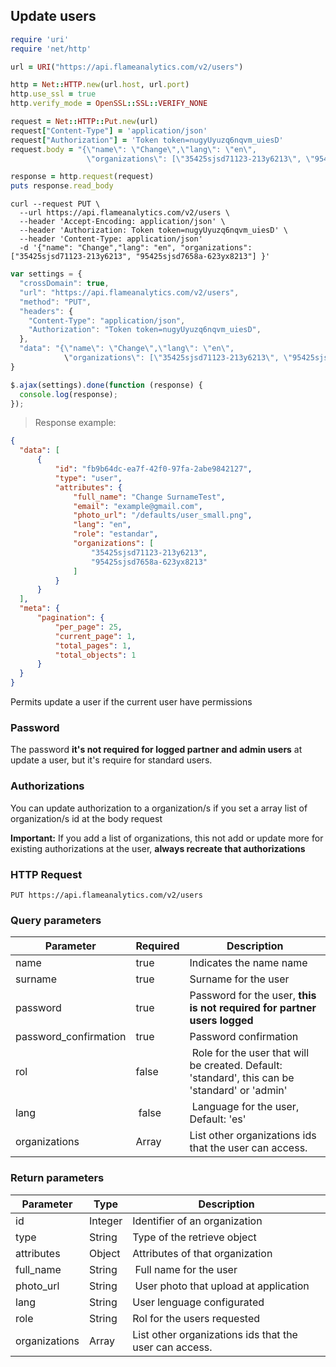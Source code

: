 ## Update users

```ruby
require 'uri'
require 'net/http'

url = URI("https://api.flameanalytics.com/v2/users")

http = Net::HTTP.new(url.host, url.port)
http.use_ssl = true
http.verify_mode = OpenSSL::SSL::VERIFY_NONE

request = Net::HTTP::Put.new(url)
request["Content-Type"] = 'application/json'
request["Authorization"] = 'Token token=nugyUyuzq6nqvm_uiesD'
request.body = "{\"name\": \"Change\",\"lang\": \"en\",
                 \"organizations\": [\"35425sjsd71123-213y6213\", \"95425sjsd7658a-623yx8213\"] }"

response = http.request(request)
puts response.read_body
```

```shell
curl --request PUT \
  --url https://api.flameanalytics.com/v2/users \
  --header 'Accept-Encoding: application/json' \
  --header 'Authorization: Token token=nugyUyuzq6nqvm_uiesD' \
  --header 'Content-Type: application/json'
  -d '{"name": "Change","lang": "en", "organizations": ["35425sjsd71123-213y6213", "95425sjsd7658a-623yx8213"] }'
```

```javascript
var settings = {
  "crossDomain": true,
  "url": "https://api.flameanalytics.com/v2/users",
  "method": "PUT",
  "headers": {
    "Content-Type": "application/json",
    "Authorization": "Token token=nugyUyuzq6nqvm_uiesD",
  },
  "data": "{\"name\": \"Change\",\"lang\": \"en\",
            \"organizations\": [\"35425sjsd71123-213y6213\", \"95425sjsd7658a-623yx8213\"] }"
}

$.ajax(settings).done(function (response) {
  console.log(response);
});
```

> Response example:

```json
{
  "data": [
      {
          "id": "fb9b64dc-ea7f-42f0-97fa-2abe9842127",
          "type": "user",
          "attributes": {
              "full_name": "Change SurnameTest",
              "email": "example@gmail.com",
              "photo_url": "/defaults/user_small.png",
              "lang": "en",
              "role": "estandar",
              "organizations": [
                  "35425sjsd71123-213y6213",
                  "95425sjsd7658a-623yx8213"
              ]
          }
      }
  ],
  "meta": {
      "pagination": {
          "per_page": 25,
          "current_page": 1,
          "total_pages": 1,
          "total_objects": 1
      }
  }
}
```

Permits update a user if the current user have permissions

### Password
The password **it's not required for logged partner and admin users** at update a user, but it's require for standard users.

### Authorizations
You can update authorization to a organization/s if you set a array list of organization/s id at the body request

**Important:**  If you add a list of organizations, this not add or update more for existing authorizations at the user, **always recreate that authorizations**

### HTTP Request

`PUT https://api.flameanalytics.com/v2/users`


### Query parameters

Parameter | Required | Description
--------- | ------- | -----------
name | true | Indicates the name name
surname | true | Surname for the user
password | true | Password for the user, **this is not required for partner users logged**
password_confirmation | true | Password confirmation
rol | false | Role for the user that will be created. Default: 'standard', this can be 'standard' or 'admin'
lang | false | Language for the user, Default: 'es'
organizations | Array | List other organizations ids that the user can access.


### Return parameters

Parameter | Type | Description
--------- | ------- | -----------
id | Integer | Identifier of an organization
type | String | Type of the retrieve object
attributes | Object | Attributes of that organization
full_name | String | Full name for the user
photo_url | String | User photo that upload at application
lang | String | User lenguage configurated
role | String | Rol for the users requested
organizations | Array | List other organizations ids that the user can access.